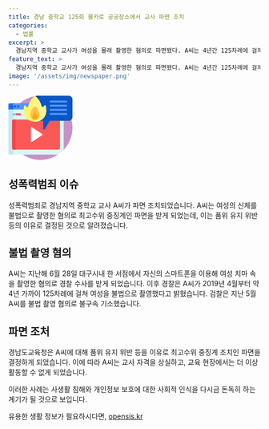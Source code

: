 ```yaml
---
title: 경남 중학교 125회 몰카로 공공장소에서 교사 파면 조치
categories:
  - 법률
excerpt: >
  경남지역 중학교 교사가 여성을 몰래 촬영한 혐의로 파면됐다. A씨는 4년간 125차례에 걸쳐 여성을 촬영한 것으로 파악돼 경찰에 의해 송치되었고, 검찰에 의해 불구속 기소되었다. 2019년부터 실시한 이러한 행위는 사회적 논란을 빚고 있으며, A씨는 품위 유지 위반 등의 이유로 파면 조치를 받게 되었다.
feature_text: >
  경남지역 중학교 교사가 여성을 몰래 촬영한 혐의로 파면됐다. A씨는 4년간 125차례에 걸쳐 여성을 촬영한 것으로 파악돼 경찰에 의해 송치되었고, 검찰에 의해 불구속 기소되었다. 2019년부터 실시한 이러한 행위는 사회적 논란을 빚고 있으며, A씨는 품위 유지 위반 등의 이유로 파면 조치를 받게 되었다.
image: '/assets/img/newspaper.png'
---
```


<p><img src="/assets/img/news.png" alt="rentncar 속보" /></p>

<h2>성폭력범죄 이슈</h2>

<p>성폭력범죄로 경남지역 중학교 교사 A씨가 파면 조치되었습니다. A씨는 여성의 신체를 불법으로 촬영한 혐의로 최고수위 중징계인 파면을 받게 되었는데, 이는 품위 유지 위반 등의 이유로 결정된 것으로 알려졌습니다.</p>

<p data-ke-size="size16"></p>

<h2 data-ke-size="size26">불법 촬영 혐의</h2>

<p>A씨는 지난해 6월 28일 대구시내 한 서점에서 자신의 스마트폰을 이용해 여성 치마 속을 촬영한 혐의로 경찰 수사를 받게 되었습니다. 이후 경찰은 A씨가 2019년 4월부터 약 4년 가까이 125차례에 걸쳐 여성을 불법으로 촬영했다고 밝혔습니다. 검찰은 지난 5월 A씨를 불법 촬영 혐의로 불구속 기소했습니다.</p>

<p data-ke-size="size16"></p>

<h2 data-ke-size="size26">파면 조처</h2>

<p>경남도교육청은 A씨에 대해 품위 유지 위반 등을 이유로 최고수위 중징계 조치인 파면을 결정하게 되었습니다. 이에 따라 A씨는 교사 자격을 상실하고, 교육 현장에서는 더 이상 활동할 수 없게 되었습니다.</p>

<p data-ke-size="size16"></p>

<p>이러한 사례는 사생활 침해와 개인정보 보호에 대한 사회적 인식을 다시금 돈독히 하는 계기가 될 것으로 보입니다.</p>
유용한 생활 정보가 필요하시다면, <a href="https://opensis.kr" rel="dofollow">opensis.kr</a>



